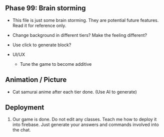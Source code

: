 ## Phase 99: Brain storming
- This file is just some brain storming. They are potential future features. Read it for reference only.


- Change background in different tiers? Make the feeling different?
- Use click to generate block?
- UI/UX
    - Tune the game to become additive

## Animation / Picture
- Cat samurai anime after each tier done. (Use AI to generate)


## Deployment
1. Our game is done. Do not edit any classes. Teach me how to deploy it into firebase. Just generate your answers and commands involved into the chat.


